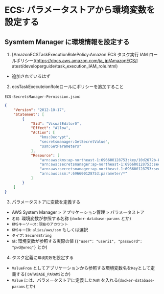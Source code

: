 # ECS: パラメータストアから環境変数を設定する

## Sysmtem Manager に環境情報を設定する

1. [AmazonECSTaskExecutionRolePolicy:Amazon ECS タスク実行 IAM ロールポリシー](https://docs.aws.amazon.com/ja_jp/AmazonECS/l    atest/developerguide/task_execution_IAM_role.html)  

- 追加されているはず
  
2. ecsTaskExecuteionRoleロールにポリシーを追加すること

`ECS-SecretsManager-Permission.json`:

~~~json
{
    "Version": "2012-10-17",
    "Statement": [
        {
            "Sid": "VisualEditor0",
            "Effect": "Allow",
            "Action": [
                "kms:Decrypt",
                "secretsmanager:GetSecretValue",
                "ssm:GetParameters"
            ],
            "Resource": [
                "arn:aws:kms:ap-northeast-1:696600128753:key/10d2672b-8fdf-46f5-a561-7614433ab6d9",
                "arn:aws:secretsmanager:ap-northeast-1:696600128753:secret:dev/DockerHubSecret-5Z0abn",
                "arn:aws:secretsmanager:ap-northeast-1:696600128753:secret:djdocker-database-params",
                "arn:aws:ssm:*:696600128753:parameter/*"
            ]
        }
    ]
}
~~~

3. パラメータストアに変数を定義する

-  AWS System Manager > アプリケーション管理 > パラメータストア
-  `名前`: 環境変数が参照する名称 (`docker-database-params` とか)
-  `KMSキーソース`:  `現在のアカウント`
-  `KMSキーID`: `alias/aws/ssm` もしくは選択
-  `タイプ`: `SecureString`
-  `値`: 環境変数が参照する実際の値 (`{"user": "useri1", "password": "pwd@wreq"}` とか)

4. タスク定義に`環境変数`を設定する

- `ValueFrom` としてアプリケーションから参照する環境変数名を`Key`として定義する( `DATABASE_PARAMS`とか)
- `Value` には、パラメータストアに定義した`名前` を入れる(`docker-database-params`とか)